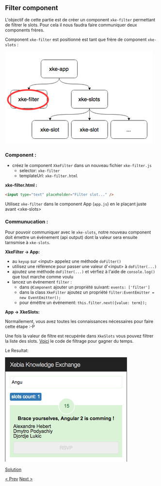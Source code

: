 ## Filter component

L'objectif de cette partie est de créer un component `xke-filter` permettant de filtrer le slots. 
Pour cela il nous faudra faire communiquer deux components frères.

Component `xke-filter` est positionné est tant que frère de component `xke-slots` :

![Components Tree](img/components-tree-filter.png)

### Component : 

- créez le component `XkeFilter` dans un nouveau fichier `xke-filter.js`
  - selector: `xke-filter`
  - templateUrl: `xke-filter.html`
  
**xke-filter.html :**

```html
<input type="text" placeholder="Filter slot..." />
```

Utilisez `xke-filter` dans le component App (`app.js`) en le plaçant juste avant &lt;xke-slots&gt;

### Communucation :

Pour pouvoir communiquer avec le `xke-slots`, notre nouveau component doit émettre un événement (api output) 
dont la valeur sera ensuite tarnsmise à `xke-slots`.  


**XkeFilter -> App:**

- au `keyup` sur &lt;input&gt; appelez une méthode `doFilter()`
- utilisez une référence pour passer une valeur d'&lt;input&gt; à `doFilter(...)`
- ajoutez une méthode `doFilter(...)` et vérfiez à l'aide de `console.log()` que tout marche comme voulu
- lancez un événement `filter` :
  - dans `@Component` ajouter un propriété suivant: `events: ['filter']`
  - dans la class `XkeFilter` ajoutez un propriété `filter:EventEmitter = new EventEmitter();`
  - pour éméttre un événement: `this.filter.next({value: term});`

**App -> XkeSlots:**

Normallement, vous avez toutes les connaissances nécessaires pour faire cette étape :-P  

Une fois la valeur de filtre est recupérée dans `XkeSlots` vous pouvez filtrer la liste des slots.
[Voici](5-filter-component-filter-function.md) le code de filtrage pour gagner du temps.

Le Resultat:

![filter component resultat](img/filter-component-resultat.png)
  
[Solution](5-filter-component-solution.md)

[< Prev](4-slot-component.md) [Next >](6-fetch-data.md)
